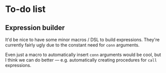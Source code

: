 # To-do list

## Expression builder

It'd be nice to have some minor macros / DSL to build expressions.  They're currently fairly ugly due to the constant need for `conn` arguments.

Even just a macro to automatically insert `conn` arguments would be cool, but I think we can do better — e.g. automatically creating procedures for `call` expressions.
